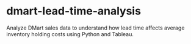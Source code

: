 # dmart-lead-time-analysis
Analyze DMart sales data to understand how lead time affects average inventory holding costs using Python and Tableau.
